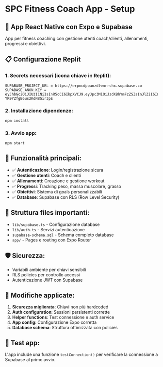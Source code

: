 # SPC Fitness Coach App - Setup

## 🚀 App React Native con Expo e Supabase

App per fitness coaching con gestione utenti coach/clienti, allenamenti, progressi e obiettivi.

## 📋 Configurazione Replit

### 1. Secrets necessari (icona chiave in Replit):

```
SUPABASE_PROJECT_URL = https://erpncdppanzdlwnrrshx.supabase.co
SUPABASE_ANON_KEY = eyJhbGciOiJIUzI1NiIsInR5cCI6IkpXVCJ9.eyJpc3MiOiJzdXBhYmFzZSIsInJlZiI6ImVycG5jZHBwYW56ZGx3bnJyc2h4Iiwicm9sZSI6ImFub24iLCJpYXQiOjE3NTQzODg1OTMsImV4cCI6MjA2OTk2NDU5M30.IpLihFJ9Ca7w5Hlxo9SK-YK9YZfgE6us2KdN8Gir3pE
```

### 2. Installazione dipendenze:

```bash
npm install
```

### 3. Avvio app:

```bash
npm start
```

## 🔧 Funzionalità principali:

- ✅ **Autenticazione**: Login/registrazione sicura
- ✅ **Gestione utenti**: Coach e clienti
- ✅ **Allenamenti**: Creazione e gestione workout
- ✅ **Progressi**: Tracking peso, massa muscolare, grasso
- ✅ **Obiettivi**: Sistema di goals personalizzabili
- ✅ **Database**: Supabase con RLS (Row Level Security)

## 📁 Struttura files importanti:

- `lib/supabase.ts` - Configurazione database
- `lib/auth.ts` - Servizi autenticazione
- `supabase-schema.sql` - Schema completo database
- `app/` - Pages e routing con Expo Router

## 🛡️ Sicurezza:

- Variabili ambiente per chiavi sensibili
- RLS policies per controllo accessi
- Autenticazione JWT con Supabase

## 🔄 Modifiche applicate:

1. **Sicurezza migliorata**: Chiavi non più hardcoded
2. **Auth configuration**: Sessioni persistenti corrette
3. **Helper functions**: Test connessione e auth service
4. **App config**: Configurazione Expo corretta
5. **Database schema**: Struttura ottimizzata con policies

## 📱 Test app:

L'app include una funzione `testConnection()` per verificare la connessione a Supabase al primo avvio.